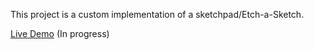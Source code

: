 This project is a custom implementation of a sketchpad/Etch-a-Sketch.

[Live Demo](https://cassoncode.github.io/etch-a-sketch/) (In progress)
